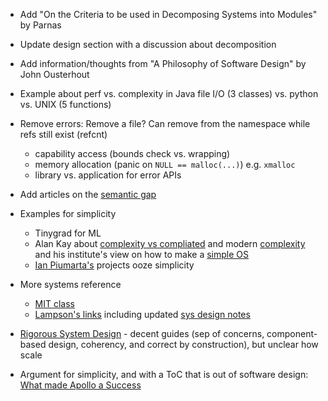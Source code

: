 - Add "On the Criteria to be used in Decomposing Systems into Modules" by Parnas
- Update design section with a discussion about decomposition
- Add information/thoughts from "A Philosophy of Software Design" by John Ousterhout
- Example about perf vs. complexity in Java file I/O (3 classes) vs. python vs. UNIX (5 functions)
- Remove errors: Remove a file? Can remove from the namespace while refs still exist (refcnt)

    - capability access (bounds check vs. wrapping)
	- memory allocation (panic on `NULL == malloc(...)`) e.g. `xmalloc`
	- library vs. application for error APIs
- Add articles on the [semantic gap](https://www.riverphillips.dev/blog/go-cfs/)

- Examples for simplicity

	- Tinygrad for ML
	- Alan Kay about [complexity vs compliated](https://tinlizzie.org/IA/index.php/Alan_Kay_at_Qualcomm:_Is_it_really_%22Complex%22%3F_Or_did_we_just_make_it_%22Complicated%22%3F) and modern [complexity](https://tinlizzie.org/IA/index.php/How_Complex_is_%22Personal_Computing%22%3F_(2009)) and his institute's view on how to make a [simple OS](https://tinlizzie.org/VPRIPapers/rn2006002_nsfprop.pdf)
	- [Ian Piumarta's](https://www.piumarta.com/software/) projects ooze simplicity

- More systems reference

	- [MIT class](https://6826.csail.mit.edu/2020/)
	- [Lampson's links](https://bwlampson.site/) including updated [sys design notes](https://bwlampson.site/Slides/Hints%20and%20principles%20(HLF%202015)%20abstract.htm)

- [Rigorous System Design](https://www-verimag.imag.fr/PEOPLE/Joseph.Sifakis/papers_pdfs/Rigorous%20System%20Design.pdf) - decent guides (sep of concerns, component-based design, coherency, and correct by construction), but unclear how scale

- Argument for simplicity, and with a ToC that is out of software design: [What made Apollo a Success](https://ntrs.nasa.gov/api/citations/19720005243/downloads/19720005243.pdf)
